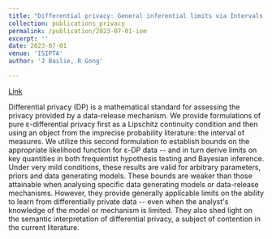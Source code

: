 ```yaml
---
title: "Differential privacy: General inferential limits via Intervals of Measures"
collection: publications_privacy
permalink: /publication/2023-07-01-iom
excerpt: ''
date: 2023-07-01
venue: 'ISIPTA'
author: 'J Bailie, R Gong'

---
```


[Link](https://isipta23.sipta.org/accepted-papers/long-bailie/)

Differential privacy (DP) is a mathematical standard for assessing the privacy provided by a data-release mechanism. We provide formulations of pure ε-differential privacy first as a Lipschitz continuity condition and then using an object from the imprecise probability literature: the interval of measures. We utilize this second formulation to establish bounds on the appropriate likelihood function for ε-DP data -- and in turn derive limits on key quantities in both frequentist hypothesis testing and Bayesian inference. Under very mild conditions, these results are valid for arbitrary parameters, priors and data generating models. These bounds are weaker than those attainable when analysing specific data generating models or data-release mechanisms. However, they provide generally applicable limits on the ability to learn from differentially private data -- even when the analyst's knowledge of the model or mechanism is limited. They also shed light on the semantic interpretation of differential privacy, a subject of contention in the current literature.  

